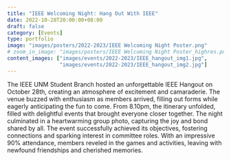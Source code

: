 ```yaml
---
title: "IEEE Welcoming Night: Hang Out With IEEE"
date: 2022-10-28T20:00:00+08:00
draft: false
category: [Events]
type: portfolio
image: "images/posters/2022-2023/IEEE Welcoming Night Poster.png"
# zoom_in_image: "images/posters/IEEE Welcoming Night Poster_highres.png"
content_images: ["images/events/2022-2023/IEEE_hangout_img1.jpg",
                 "images/events/2022-2023/IEEE_hangout_img2.jpg"]
---
```



The IEEE UNM Student Branch hosted an unforgettable IEEE Hangout on October 28th, creating an atmosphere of excitement and camaraderie. The venue buzzed with enthusiasm as members arrived, filling out forms while eagerly anticipating the fun to come. From 8.10pm, the itinerary unfolded, filled with delightful events that brought everyone closer together. The night culminated in a heartwarming group photo, capturing the joy and bond shared by all. The event successfully achieved its objectives, fostering connections and sparking interest in committee roles. With an impressive 90% attendance, members reveled in the games and activities, leaving with newfound friendships and cherished memories.